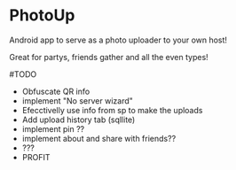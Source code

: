 # PhotoUp
Android app to serve as a photo uploader to your own host!

Great for partys, friends gather and all the even types!

#TODO
* Obfuscate QR info
* implement "No server wizard"
* Efecctivelly use info from sp to make the uploads
* Add upload history tab (sqllite)
* implement pin ??
* implement about and share with friends??
* ???
* PROFIT


